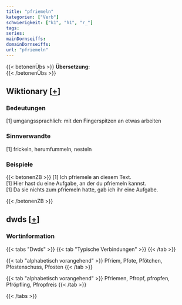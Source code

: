 ```yaml
---
title: "pfriemeln"
kategorien: ["Verb"]
schwierigkeit: ["k1", "h1", "r_"]
tags:
series:
mainDornseiffs:
domainDornseiffs:
url: "pfriemeln"
---
```


{{< betonenÜbs >}}
**Übersetzung:**  
{{< /betonenÜbs >}}

## Wiktionary [[+](https://de.wiktionary.org/wiki/pfriemeln)]

### Bedeutungen
[1] umgangssprachlich: mit den Fingerspitzen an etwas arbeiten  

### Sinnverwandte
[1] frickeln, herumfummeln, nesteln  

### Beispiele
{{< betonenZB >}}
[1] Ich pfriemele an diesem Text.  
[1] Hier hast du eine Aufgabe, an der du pfriemeln kannst.  
[1] Da sie nichts zum pfriemeln hatte, gab ich ihr eine Aufgabe.  

{{< /betonenZB >}}


## dwds [[+](https://www.dwds.de/wb/pfriemeln)]

### Wortinformation
{{< tabs "Dwds" >}}
{{< tab "Typische Verbindungen" >}}
{{< /tab >}}

{{< tab "alphabetisch vorangehend" >}}
Pfriem, Pfote, Pfötchen, Pfostenschuss, Pfosten
{{< /tab >}}

{{< tab "alphabetisch vorangehend" >}}
Pfriemen, Pfropf, pfropfen, Pfröpfling, Pfropfreis
{{< /tab >}}

{{< /tabs >}}

